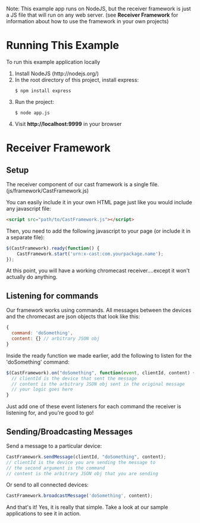 Note: This example app runs on NodeJS, but the receiver framework is just a JS file that will run on any web server. (see <b>Receiver Framework</b> for information about how to use the framework in your own projects)

Running This Example
=======================
To run this example application locally
<ol>
    <li>Install NodeJS (http://nodejs.org/)</li>
    <li>In the root directory of this project, install express:
        <pre><code>$ npm install express</pre></code>
    </li>
    <li>Run the project:
        <pre><code>$ node app.js</pre></code>
    </li>
    <li>Visit <b>http://localhost:9999</b> in your browser</li>
</ol>

Receiver Framework
==================
Setup
-----
The receiver component of our cast framework is a single file. (js/framework/CastFramework.js)

You can easily include it in your own HTML page just like you would include any javascript file:
```html
<script src="path/to/CastFramework.js"></script>
```
Then, you need to add the following javascript to your page (or include it in a separate file):
```js
$(CastFramework).ready(function() {
    CastFramework.start('urn:x-cast:com.yourpackage.name');
});
```
At this point, you will have a working chromecast receiver....except it won't actually do anything.

Listening for commands
----------------------

Our framework works using commands. All messages between the devices and the chromecast are json objects that look like this:
```js
{
  command: 'doSomething',
  content: {} // arbitrary JSON obj
}
```
Inside the ready function we made earlier, add the following to listen for the 'doSomething' command:
```js
$(CastFramework).on("doSomething", function(event, clientId, content) {
  // clientId is the device that sent the message
  // content is the arbitrary JSON obj sent in the original message
  // your logic goes here
}
```
Just add one of these event listeners for each command the receiver is listening for, and you're good to go!

Sending/Broadcasting Messages
-----------------------------

Send a message to a particular device:
```js
CastFramework.sendMessage(clientId, "doSomething", content);
// clientId is the device you are sending the message to
// the second argument is the command
// content is the arbitrary JSON obj that you are sending
```
Or send to all connected devices:
```js
CastFramework.broadcastMessage('doSomething', content);
```

And that's it! Yes, it is really that simple. Take a look at our sample applications to see it in action.
